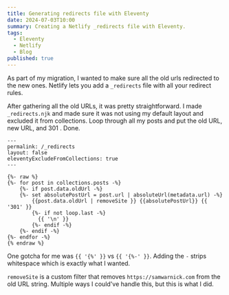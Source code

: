 ```yaml
---
title: Generating redirects file with Eleventy
date: 2024-07-03T10:00
summary: Creating a Netlify _redirects file with Eleventy.
tags:
  - Eleventy
  - Netlify
  - Blog
published: true
---
```

As part of my migration, I wanted to make sure all the old urls redirected to the new ones. Netlify lets you add a `_redirects` file with all your redirect rules.

After gathering all the old URLs, it was pretty straightforward. I made `_redirects.njk` and made sure it was not using my default layout and excluded it from collections. Loop through all my posts and put the old URL, new URL, and 301 . Done.

```jinja
---
permalink: /_redirects
layout: false
eleventyExcludeFromCollections: true
---

{%- raw %}
{%- for post in collections.posts -%}
	{%- if post.data.oldUrl -%}
	{%- set absolutePostUrl = post.url | absoluteUrl(metadata.url) -%}
		{{post.data.oldUrl | removeSite }} {{absolutePostUrl}} {{ '301' }}
		{%- if not loop.last -%}
		  {{ '\n' }}
		{%- endif -%}
	{%- endif -%}
{%- endfor -%}
{% endraw %}
```

One gotcha for me was `{{ '{%' }}` vs `{{ '{%-' }}`. Adding the `-` strips whitespace which is exactly what I wanted.

`removeSite`  is a custom filter that removes `https://samwarnick.com` from the old URL string. Multiple ways I could've handle this, but this is what I did.
